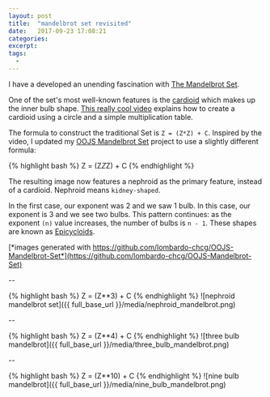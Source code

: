 ```yaml
---
layout: post
title:  "mandelbrot set revisited"
date:   2017-09-23 17:08:21
categories:
excerpt:
tags:
  -
---
```


I have a developed an unending fascination with [The Mandelbrot Set](https://lombardo-chcg.github.io/search?term=mandelbrot).  

One of the set's most well-known features is the [cardioid](https://en.wikipedia.org/wiki/Cardioid) which makes up the inner bulb shape.  [This really cool video](https://www.youtube.com/watch?v=qhbuKbxJsk8) explains how to create a cardioid using a circle and a simple multiplication table.

The formula to construct the traditional Set is `Z = (Z*Z) + C`.  Inspired by the video, I updated my [OOJS Mandelbrot Set](https://github.com/lombardo-chcg/OOJS-Mandelbrot-Set) project to use a slightly different formula:

{% highlight bash %}
Z = (Z*Z*Z) + C
{% endhighlight %}

The resulting image now features a nephroid as the primary feature, instead of a cardioid.  Nephroid means `kidney-shaped`.

In the first case, our exponent was 2 and we saw 1 bulb.  In this case, our exponent is 3 and we see two bulbs.  This pattern continues: as the exponent `(n)` value increases, the number of bulbs is `n - 1`.  These shapes are known as [Epicycloids](https://en.wikipedia.org/wiki/Epicycloid).


[*images generated with https://github.com/lombardo-chcg/OOJS-Mandelbrot-Set*](https://github.com/lombardo-chcg/OOJS-Mandelbrot-Set)

--

{% highlight bash %}
Z = (Z**3) + C
{% endhighlight %}
![nephroid mandelbrot set]({{ full_base_url }}/media/nephroid_mandelbrot.png)

--

{% highlight bash %}
Z = (Z**4) + C
{% endhighlight %}
![three bulb mandelbrot]({{ full_base_url }}/media/three_bulb_mandelbrot.png)

--

{% highlight bash %}
Z = (Z**10) + C
{% endhighlight %}
![nine bulb mandelbrot]({{ full_base_url }}/media/nine_bulb_mandelbrot.png)
